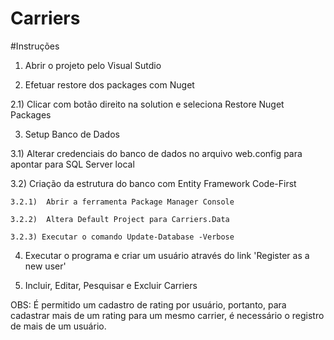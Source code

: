 # Carriers

#Instruções

1) Abrir o projeto pelo Visual Sutdio

2) Efetuar restore dos packages com Nuget

  2.1) Clicar com botão direito na solution e seleciona Restore Nuget Packages
  
3) Setup Banco de Dados

  3.1) Alterar credenciais do banco de dados no arquivo web.config para apontar para SQL Server local
  
  3.2) Criação da estrutura do banco com Entity Framework Code-First
    
    3.2.1)  Abrir a ferramenta Package Manager Console
    
    3.2.2)  Altera Default Project para Carriers.Data
    
    3.2.3) Executar o comando Update-Database -Verbose
    
4) Executar o programa e criar um usuário através do link 'Register as a new user'

5) Incluir, Editar, Pesquisar e Excluir Carriers

OBS: É permitido um cadastro de rating por usuário, portanto, para cadastrar mais de um rating para um mesmo carrier, é necessário o registro de mais de um usuário.
